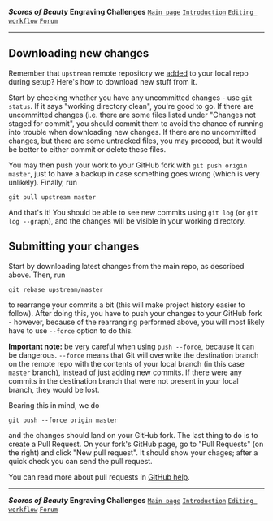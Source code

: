 **_Scores of Beauty_ Engraving Challenges**
[`Main page`](README.md)
[`Introduction`](1-goals-and-rules.md)
[`Editing workflow`](5-editing-workflow.md)
[`Forum`](http://engravingchallenges.freeforums.org)

-------------------------------------------


Downloading new changes
-----------------------

Remember that `upstream` remote repository we [added](3-setup.md#add-upstream-repository-to-your-local-clone) to your local repo during setup?  Here's how to download new stuff from it.

Start by checking whether you have any uncommitted changes - use `git status`.  If it says "working directory clean", you're good to go.  If there are uncommitted changes (i.e. there are some files listed under "Changes not staged for commit", you should commit them to avoid the chance of running into trouble when downloading new changes.  If there are no uncommitted changes, but there are some untracked files, you may proceed, but it would be better to either commit or delete these files.

You may then push your work to your GitHub fork with `git push origin master`, just to have a backup in case something goes wrong (which is very unlikely).  Finally, run

    git pull upstream master

And that's it!  You should be able to see new commits using `git log` (or `git log --graph`), and the changes will be visible in your working directory.


Submitting your changes
-----------------------

Start by downloading latest changes from the main repo, as described above.  Then, run

    git rebase upstream/master

to rearrange your commits a bit (this will make project history easier to follow).  After doing this, you have to push your changes to your GitHub fork - however, because of the rearranging performed above, you will most likely have to use `--force` option to do this.

**Important note:** be very careful when using `push --force`, because it can be dangerous.  `--force` means that Git will overwrite the destination branch on the remote repo with the contents of your local branch (in this case `master` branch), instead of just adding new commits.  If there were any commits in the destination branch that were not present in your local branch, they would be lost.  

Bearing this in mind, we do

    git push --force origin master

and the changes should land on your GitHub fork.  The last thing to do is to create a Pull Request.  On your fork's GitHub page, go to "Pull Requests" (on the right) and click "New pull request".  It should show your chages; after a quick check you can send the pull request.

You can read more about pull requests in [GitHub help](http://help.github.com/articles/using-pull-requests).


-------------------------------------------
**_Scores of Beauty_ Engraving Challenges**
[`Main page`](README.md)
[`Introduction`](1-goals-and-rules.md)
[`Editing workflow`](5-editing-workflow.md)
[`Forum`](http://engravingchallenges.freeforums.org)
